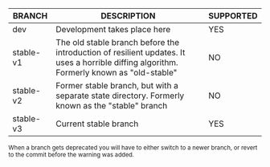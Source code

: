 | BRANCH    | DESCRIPTION                                                                                                                              | SUPPORTED |
|-----------|------------------------------------------------------------------------------------------------------------------------------------------|-----------|
| dev       | Development takes place here                                                                                                             | YES       |
| stable-v1 | The old stable branch before the introduction of resilient updates. It uses a horrible diffing algorithm. Formerly known as "old-stable" | NO        |
| stable-v2 | Former stable branch, but with a separate state directory. Formerly known as the "stable" branch                                         | NO        |
| stable-v3 | Current stable branch                                                                                                                    | YES       |

<small>When a branch gets deprecated you will have to either switch to a newer branch, or revert to the commit before the warning was added.</small>
